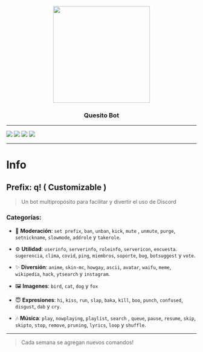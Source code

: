 <p align="center">
  <img width="256" height="256" src="https://i.imgur.com/XnmDNMg.png?size=256">
</p>
  
<h3 align="center">Quesito Bot</h3>

---
![](https://img.shields.io/badge/Code-JavaScript-informational?style=flat&logo=javascript&logoColor=FFD620&color=4E89D8)
<a href="https://discord.com/oauth2/authorize?client_id=717761856051085344&permissions=4730011918&scope=bot"><img src="https://img.shields.io/static/v1?label=Invite%20Me&message=Quesito%235063&plastic&color=4E89D8&logo=discord&logoColor=white"></a>
<a href="https://github.com/zLuisOne"><img src="https://img.shields.io/static/v1?label=Owner%20&message=Lui%239680&plastic&color=4E89D8&logo=discord&logoColor=white"></a>
![](https://img.shields.io/badge/Editor-Visual_Studio_Code-informational?style=flat&logo=visual-studio-code&logoColor=4F9CFF&color=4E89D8)

---
# Info

## Prefix: q! ( Customizable )

> Un bot multipropósito para facilitar y divertir el uso de Discord

### Categorías:

* 💼 **Moderación**: `set prefix`, `ban`, `unban`, `kick`, `mute` , `unmute`, `purge`, `setnickname`, `slowmode`, `addrole` y `takerole`.

* ⚙ **Utilidad**: `userinfo`, `serverinfo`, `roleinfo`, `servericon`, `encuesta`. `sugerencia`, `clima`, `covid`, `ping`, `miembros`, `soporte`, `bug`, `botsuggest` y `vote`.

* ✨ **Diversión**: `anime`, `skin-mc`, `howgay`, `ascii`, `avatar`, `waifu`, `meme`, `wikipedia`, `hack`, `ytsearch` y `instagram`.

* 🖼 **Imagenes**: `bird`, `cat`, `dog` y `fox`

* 😇 **Expresiones**: `hi`, `kiss`, `run`, `slap`, `baka`, `kill`, `boo`, `punch`, `confused`, `disgust`, `dab` y `cry`.

* 🎶 **Música**: `play`, `nowplaying`, `playlist`, `search` , `queue`, `pause`, `resume`, `skip`, `skipto`, `stop`, `remove`, `pruning`, `lyrics`, `loop` y `shuffle`.

---

> Cada semana se agregan nuevos comandos!
